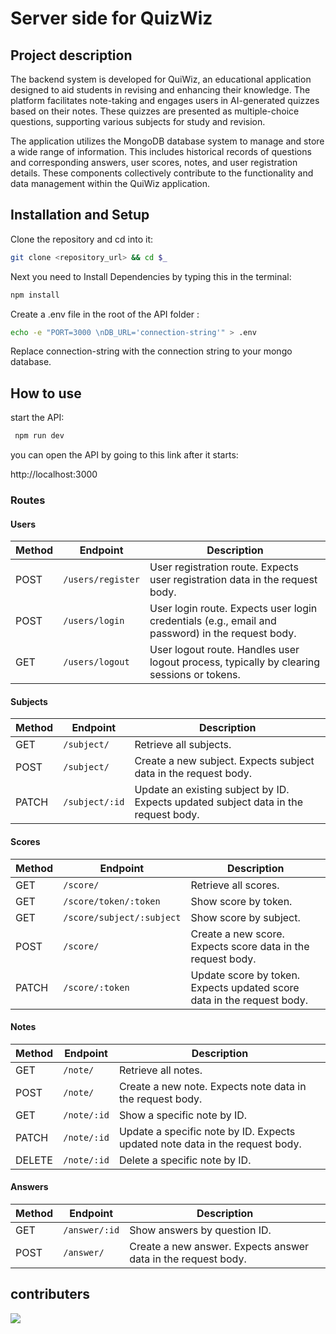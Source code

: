 # Server side for QuizWiz

## Project description

The backend system is developed for QuiWiz, an educational application designed to aid students in revising and enhancing their knowledge. The platform facilitates note-taking and engages users in AI-generated quizzes based on their notes. These quizzes are presented as multiple-choice questions, supporting various subjects for study and revision.

The application utilizes the MongoDB database system to manage and store a wide range of information. This includes historical records of questions and corresponding answers, user scores, notes, and user registration details. These components collectively contribute to the functionality and data management within the QuiWiz application.

## Installation and Setup

Clone the repository and cd into it:

```bash
git clone <repository_url> && cd $_
```
Next you need to Install Dependencies by typing this in the terminal:

```bash
npm install
```
Create a .env file in the root of the API folder :

```bash
echo -e "PORT=3000 \nDB_URL='connection-string'" > .env
```
Replace connection-string with the connection string to your mongo database.

## How to use

start the API:

```bash
 npm run dev
```
you can open the API by going to this link after it starts:

http://localhost:3000

### Routes

#### Users
| Method | Endpoint              | Description                                                |
|--------|-----------------------|------------------------------------------------------------|
| POST   | `/users/register`     | User registration route. Expects user registration data in the request body. |
| POST   | `/users/login`        | User login route. Expects user login credentials (e.g., email and password) in the request body. |
| GET    | `/users/logout`       | User logout route. Handles user logout process, typically by clearing sessions or tokens. |

#### Subjects
| Method | Endpoint              | Description                                                |
|--------|-----------------------|------------------------------------------------------------|
| GET    | `/subject/`           | Retrieve all subjects.                                      |
| POST   | `/subject/`           | Create a new subject. Expects subject data in the request body. |
| PATCH  | `/subject/:id`        | Update an existing subject by ID. Expects updated subject data in the request body. |

#### Scores
| Method | Endpoint                 | Description                                                |
|--------|--------------------------|------------------------------------------------------------|
| GET    | `/score/`                | Retrieve all scores.                                       |
| GET    | `/score/token/:token`    | Show score by token.                                       |
| GET    | `/score/subject/:subject`| Show score by subject.                                     |
| POST   | `/score/`                | Create a new score. Expects score data in the request body. |
| PATCH  | `/score/:token`          | Update score by token. Expects updated score data in the request body. |

#### Notes
| Method | Endpoint        | Description                                                  |
|--------|-----------------|--------------------------------------------------------------|
| GET    | `/note/`        | Retrieve all notes.                                          |
| POST   | `/note/`        | Create a new note. Expects note data in the request body.     |
| GET    | `/note/:id`     | Show a specific note by ID.                                  |
| PATCH  | `/note/:id`     | Update a specific note by ID. Expects updated note data in the request body. |
| DELETE | `/note/:id`     | Delete a specific note by ID.                                |

#### Answers
| Method | Endpoint        | Description                                            |
|--------|-----------------|--------------------------------------------------------|
| GET    | `/answer/:id`   | Show answers by question ID.                            |
| POST   | `/answer/`      | Create a new answer. Expects answer data in the request body. |

## contributers

<a href="https://github.com/nine96as/reddy31_server/graphs/contributors">
  <img src="https://contrib.rocks/image?repo=nine96as/reddy31_server" />
</a>